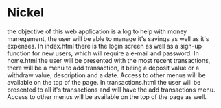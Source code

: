# Nickel
the objective of this web application is a log to help with money manegement, the user will be able to manage it's savings as well as it's expenses.
In index.html there is the login screen as well as a sign-up function for new users, which will require a e-mail and password. 
In home.html the user will be presented with the most recent transactions, there will be a menu to add transaction, it being a deposit value or a withdraw value,
description and a date. Access to other menus will be available on the top of the page.
In transactions.html the user will be presented to all it's transactions and will have the add transactions menu. 
Access to other menus will be available on the top of the page as well.
